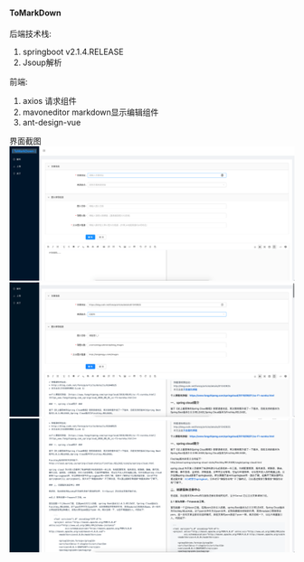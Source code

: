 
#### ToMarkDown

后端技术栈:
1. springboot v2.1.4.RELEASE
2. Jsoup解析

前端:
1. axios  请求组件
2. mavoneditor   markdown显示编辑组件
3. ant-design-vue  

界面截图
![pic](./readme_images/image-20200819103544563.png)
![pic](./readme_images/Snipaste_2020-08-19_10-58-45.png)
![pic](./readme_images/Snipaste_2020-08-19_10-39-35.png)
